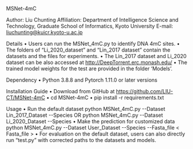 MSNet-4mC

Author: Liu Chunting
Affiliation: Department of Intelligence Science and Technology, Graduate School of Informatics, Kyoto University
E-mail: liuchunting@kuicr.kyoto-u.ac.jp

Details
•	Users can run the MSNet_4mC.py to identify DNA 4mC sites.
•	The folders of “Li_2020_dataset” and “Lin_2017 dataset” contain the datasets and the files for experiments.
•	The Lin_2017 dataset and Li_2020 dataset can be also accessed at http://DeepTorrent.erc.monash.edu/
•	The trained model weights for the test are provided in the folder ‘Models’.

Dependency
•	Python 3.8.8 and Pytorch 1.11.0 or later versions

Installation Guide
•	Download from GitHub at https://github.com/LIU-CT/MSNet-4mC
•	cd MSNet-4mC
•	pip install -r requirements.txt

Usage
•	Run the default dataset
python MSNet_4mC.py --Dataset Lin_2017_Dataset --Species <Species> 
OR
python MSNet_4mC.py --Dataset Li_2020_Dataset --Species <Species>
•	Make the prediction for customized data
python MSNet_4mC.py --Dataset User_Dataset --Species <Species> --Fasta_file < Fasta_file >
•	For evaluation on the default dataset, users can also directly run “test.py” with corrected paths to the datasets and models. 


